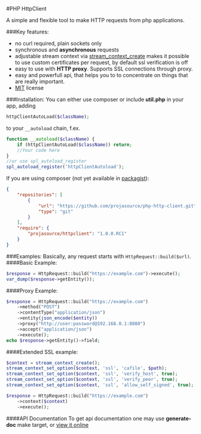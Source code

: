 #PHP HttpClient

A simple and flexible tool to make HTTP requests from php applications.

###Key features:
* no curl required, plain sockets only
* synchronous and **asynchronous** requests
* adjustable stream context via [stream_context_create](http://www.php.net/manual/en/function.stream-context-create.php) makes it possible to use custom certificates per request, by default ssl verification is off
* easy to use with **HTTP proxy**. Supports SSL connections through proxy.
* easy and powerfull api, that helps you to to concentrate on things that are really important.
* [MIT](http://opensource.org/licenses/MIT) license

###Installation:
You can either use composer or include **util.php** in your app, adding
```php
httpClientAutoLoad($className);
```
to your `__autoload` chain, f.ex.
```php
function __autoload($className) {
    if (httpClientAutoLoad($className)) return;
    //Your code here
}
//or use spl_autoload_register
spl_autoload_register('httpClientAutoload');
```
If you are using composer (not yet available in [packagist](https://packagist.org/)):
```json
{
    "repositories": [
        {
            "url": "https://github.com/projasource/php-http-client.git",
            "type": "git"
        }
    ],
    "require": {
        "projasource/httpclient": "1.0.0.RC1"
    }
}
```
###Examples:
Basically, any request starts with `HttpRequest::build($url)`.
####Basic Example:
```php
$response = HttpRequest::build("https://example.com")->execute();
var_dump($response->getEntity());
```
####Proxy Example:
```php
$response = HttpRequest::build("https://example.com")
    ->method("POST")
    ->contentType("application/json")
    ->entity(json_encode($entity))
    ->proxy("http://user:password@192.168.0.1:8080")
    ->accept("application/json")
    ->execute();
echo $response->getEntity()->field;
```
####Extended SSL example:
```php
$context = stream_context_create();
stream_context_set_option($context, 'ssl', 'cafile', $path);
stream_context_set_option($context, 'ssl', 'verify_host', true);
stream_context_set_option($context, 'ssl', 'verify_peer', true);
stream_context_set_option($context, 'ssl', 'allow_self_signed', true);

$response = HttpRequest::build("https://example.com")
    ->context($context)
    ->execute();
```

####API Documentation
To get api documentation one may use **generate-doc** make target, or [view it online](http://o-kasian.github.io/php-http-client/doc/namespaces/org.projasource.httpclient.html)
